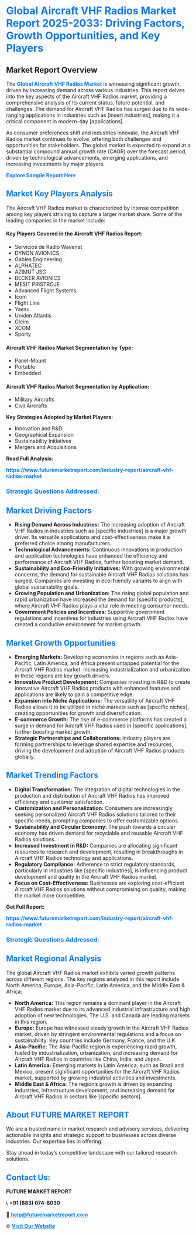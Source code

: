 <h1 style="color: #007BFF;">Global Aircraft VHF Radios Market Report 2025-2033: Driving Factors, Growth Opportunities, and Key Players</h1>

<section id="overview">
<h2>Market Report Overview</h2>
<p>The <a href="https://www.futuremarketreport.com/industry-report/aircraft-vhf-radios-market" style="color: #007BFF; text-decoration: none;"><strong>Global Aircraft VHF Radios Market</strong></a> is witnessing significant growth, driven by increasing demand across various industries. This report delves into the key aspects of the Aircraft VHF Radios market, providing a comprehensive analysis of its current status, future potential, and challenges. The demand for Aircraft VHF Radios has surged due to its wide-ranging applications in industries such as [insert industries], making it a critical component in modern-day [applications].</p>
<p>As consumer preferences shift and industries innovate, the Aircraft VHF Radios market continues to evolve, offering both challenges and opportunities for stakeholders. The global market is expected to expand at a substantial compound annual growth rate (CAGR) over the forecast period, driven by technological advancements, emerging applications, and increasing investments by major players.</p>
</section>

<section id="overview">
<p><a href="https://www.futuremarketreport.com/request-sample/reportId=83134" style="color: #007BFF; text-decoration: none;"><strong>Explore Sample Report Here</strong></a></p>
</section>

<section id="key-players">
<h2 style="color: #007BFF;">Market Key Players Analysis</h2>
<p>The Aircraft VHF Radios market is characterized by intense competition among key players striving to capture a larger market share. Some of the leading companies in the market include:</p>
<h4>Key Players Covered in the Aircraft VHF Radios Report:</h4>
<ul><li>Servicios de Radio Wavenet</li><li>DYNON AVIONICS</li><li>Gables Engineering</li><li>ALPHATEC</li><li>AZIMUT JSC</li><li>BECKER AVIONICS</li><li>MESIT PRISTROJE</li><li>Advanced Flight Systems</li><li>Icom</li><li>Flight Line</li><li>Yaesu</li><li>Uniden Atlantis</li><li>Gleim</li><li>XCOM</li><li>Sporty</li></ul>
<h4>Aircraft VHF Radios Market Segmentation by Type:</h4>
<ul><li>Panel-Mount</li><li>Portable</li><li>Embedded</li></ul>

<h4>Aircraft VHF Radios Market Segmentation by Application:</h4>
<ul><li>Military Aircrafts</li><li>Civil Aircrafts</li></ul>
<p><strong>Key Strategies Adopted by Market Players:</strong></p>
<ul>
<li>Innovation and R&D</li>
<li>Geographical Expansion</li>
<li>Sustainability Initiatives</li>
<li>Mergers and Acquisitions</li>
</ul>
</section>

<section>
<p><strong>Read Full Analysis: </strong></p><a href="https://www.futuremarketreport.com/industry-report/aircraft-vhf-radios-market" style="color: #007BFF; text-decoration: none;"><strong>https://www.futuremarketreport.com/industry-report/aircraft-vhf-radios-market</strong></a>
<h3 style="color: #007BFF;">Strategic Questions Addressed:</h3>
</section>

<section id="driving-factors">
<h2 style="color: #007BFF;">Market Driving Factors</h2>
<ul>
<li><strong>Rising Demand Across Industries:</strong> The increasing adoption of Aircraft VHF Radios in industries such as [specific industries] is a major growth driver. Its versatile applications and cost-effectiveness make it a preferred choice among manufacturers.</li>
<li><strong>Technological Advancements:</strong> Continuous innovations in production and application technologies have enhanced the efficiency and performance of Aircraft VHF Radios, further boosting market demand.</li>
<li><strong>Sustainability and Eco-Friendly Initiatives:</strong> With growing environmental concerns, the demand for sustainable Aircraft VHF Radios solutions has surged. Companies are investing in eco-friendly variants to align with global sustainability goals.</li>
<li><strong>Growing Population and Urbanization:</strong> The rising global population and rapid urbanization have increased the demand for [specific products], where Aircraft VHF Radios plays a vital role in meeting consumer needs.</li>
<li><strong>Government Policies and Incentives:</strong> Supportive government regulations and incentives for industries using Aircraft VHF Radios have created a conducive environment for market growth.</li>
</ul>
</section>

<section id="growth-opportunities">
<h2 style="color: #007BFF;">Market Growth Opportunities</h2>
<ul>
<li><strong>Emerging Markets:</strong> Developing economies in regions such as Asia-Pacific, Latin America, and Africa present untapped potential for the Aircraft VHF Radios market. Increasing industrialization and urbanization in these regions are key growth drivers.</li>
<li><strong>Innovative Product Development:</strong> Companies investing in R&D to create innovative Aircraft VHF Radios products with enhanced features and applications are likely to gain a competitive edge.</li>
<li><strong>Expansion into Niche Applications:</strong> The versatility of Aircraft VHF Radios allows it to be utilized in niche markets such as [specific niches], creating opportunities for growth and diversification.</li>
<li><strong>E-commerce Growth:</strong> The rise of e-commerce platforms has created a surge in demand for Aircraft VHF Radios used in [specific applications], further boosting market growth.</li>
<li><strong>Strategic Partnerships and Collaborations:</strong> Industry players are forming partnerships to leverage shared expertise and resources, driving the development and adoption of Aircraft VHF Radios products globally.</li>
</ul>
</section>

<section id="trending-factors">
<h2 style="color: #007BFF;">Market Trending Factors</h2>
<ul>
<li><strong>Digital Transformation:</strong> The integration of digital technologies in the production and distribution of Aircraft VHF Radios has improved efficiency and customer satisfaction.</li>
<li><strong>Customization and Personalization:</strong> Consumers are increasingly seeking personalized Aircraft VHF Radios solutions tailored to their specific needs, prompting companies to offer customizable options.</li>
<li><strong>Sustainability and Circular Economy:</strong> The push towards a circular economy has driven demand for recyclable and reusable Aircraft VHF Radios solutions.</li>
<li><strong>Increased Investment in R&D:</strong> Companies are allocating significant resources to research and development, resulting in breakthroughs in Aircraft VHF Radios technology and applications.</li>
<li><strong>Regulatory Compliance:</strong> Adherence to strict regulatory standards, particularly in industries like [specific industries], is influencing product development and quality in the Aircraft VHF Radios market.</li>
<li><strong>Focus on Cost-Effectiveness:</strong> Businesses are exploring cost-efficient Aircraft VHF Radios solutions without compromising on quality, making the market more competitive.</li>
</ul>
</section>

<section>
<p><strong>Get Full Report: </strong></p><a href="https://www.futuremarketreport.com/industry-report/aircraft-vhf-radios-market" style="color: #007BFF; text-decoration: none;"><strong>https://www.futuremarketreport.com/industry-report/aircraft-vhf-radios-market</strong></a>
<h3 style="color: #007BFF;">Strategic Questions Addressed:</h3>
</section>


<section id="regional-analysis">
<h2 style="color: #007BFF;">Market Regional Analysis</h2>
<p>The global Aircraft VHF Radios market exhibits varied growth patterns across different regions. The key regions analyzed in this report include North America, Europe, Asia-Pacific, Latin America, and the Middle East & Africa:</p>
<ul>
<li><strong>North America:</strong> This region remains a dominant player in the Aircraft VHF Radios market due to its advanced industrial infrastructure and high adoption of new technologies. The U.S. and Canada are leading markets in this region.</li>
<li><strong>Europe:</strong> Europe has witnessed steady growth in the Aircraft VHF Radios market, driven by stringent environmental regulations and a focus on sustainability. Key countries include Germany, France, and the U.K.</li>
<li><strong>Asia-Pacific:</strong> The Asia-Pacific region is experiencing rapid growth, fueled by industrialization, urbanization, and increasing demand for Aircraft VHF Radios in countries like China, India, and Japan.</li>
<li><strong>Latin America:</strong> Emerging markets in Latin America, such as Brazil and Mexico, present significant opportunities for the Aircraft VHF Radios market, supported by growing industrial activities and investments.</li>
<li><strong>Middle East & Africa:</strong> The region’s growth is driven by expanding industries, infrastructure development, and increasing demand for Aircraft VHF Radios in sectors like [specific sectors].</li>
</ul>
</section>

<footer>
<h2 style="color: #007BFF;">About FUTURE MARKET REPORT</h2>
<p>We are a trusted name in market research and advisory services, delivering actionable insights and strategic support to businesses across diverse industries. Our expertise lies in offering:</p>

<p>Stay ahead in today’s competitive landscape with our tailored research solutions.</p>

<h2 style="color: #007BFF;">Contact Us:</h2>
<p><strong>FUTURE MARKET REPORT</strong></p>
<p>📞 <strong>+91 (883) 074-8030</strong></p>
<p>📧 <strong><a href="mailto:help@futuremarketreport.com" style="color: #007BFF;">help@futuremarketreport.com</a></strong></p>
<p>🌐 <strong><a href="https://www.futuremarketreport.com/" style="color: #007BFF;">Visit Our Website</a></strong></p>
</footer>
